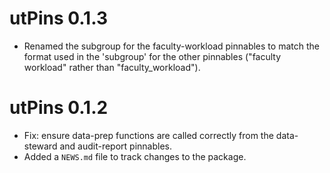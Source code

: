 # utPins 0.1.3

* Renamed the subgroup for the faculty-workload pinnables to match the format used in the
  'subgroup' for the other pinnables ("faculty workload" rather than "faculty_workload").

# utPins 0.1.2

* Fix: ensure data-prep functions are called correctly from the data-steward and audit-report
  pinnables.
* Added a `NEWS.md` file to track changes to the package.
